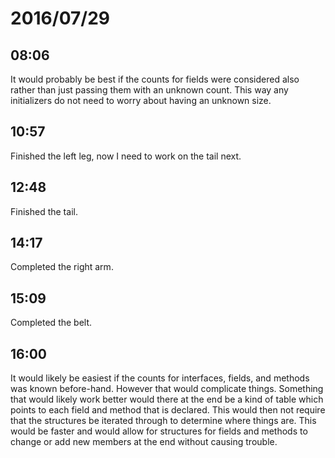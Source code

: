 # 2016/07/29

## 08:06

It would probably be best if the counts for fields were considered also rather
than just passing them with an unknown count. This way any initializers do not
need to worry about having an unknown size.

## 10:57

Finished the left leg, now I need to work on the tail next.

## 12:48

Finished the tail.

## 14:17

Completed the right arm.

## 15:09

Completed the belt.

## 16:00

It would likely be easiest if the counts for interfaces, fields, and methods
was known before-hand. However that would complicate things. Something that
would likely work better would there at the end be a kind of table which
points to each field and method that is declared. This would then not require
that the structures be iterated through to determine where things are. This
would be faster and would allow for structures for fields and methods to
change or add new members at the end without causing trouble.

